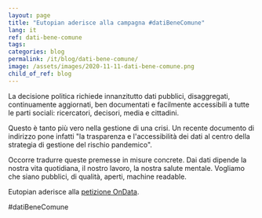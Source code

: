 ```yaml
---
layout: page
title: "Eutopian aderisce alla campagna #datiBeneComune"
lang: it
ref: dati-bene-comune
tags:
categories: blog
permalink: /it/blog/dati-bene-comune/
image: /assets/images/2020-11-11-dati-bene-comune.png
child_of_ref: blog
---
```


La decisione politica richiede innanzitutto dati pubblici, disaggregati, continuamente aggiornati, ben documentati e facilmente accessibili a tutte le parti sociali: ricercatori, decisori, media e cittadini.

Questo è tanto più vero nella gestione di una crisi. Un recente documento di indirizzo pone infatti "la trasparenza e l'accessibilità dei dati al centro della strategia di gestione del rischio pandemico".

Occorre tradurre queste premesse in misure concrete. Dai dati dipende la nostra vita quotidiana, il nostro lavoro, la nostra salute mentale. Vogliamo che siano pubblici, di qualità, aperti, machine readable.

Eutopian aderisce alla [petizione OnData](https://datibenecomune.it/).

#datiBeneComune
